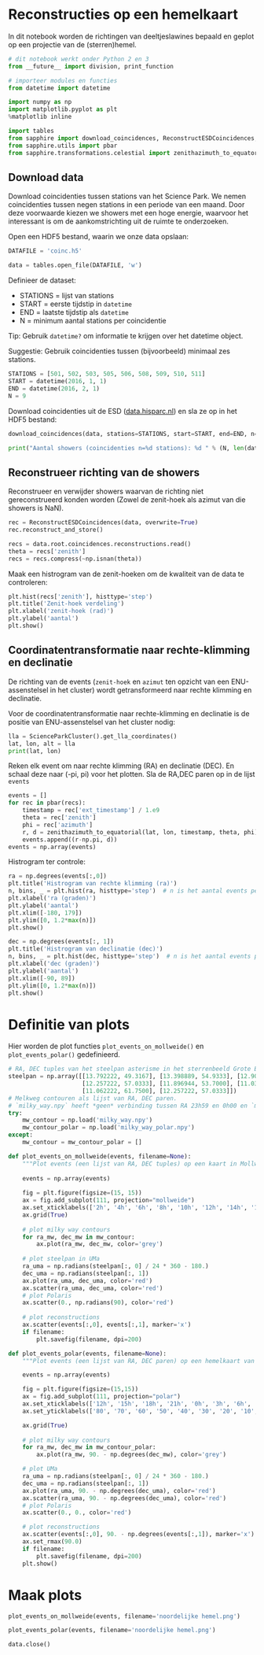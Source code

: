 # Reconstructies op een hemelkaart
In dit notebook worden de richtingen van
deeltjeslawines bepaald en geplot op een projectie van de (sterren)hemel.

```python
# dit notebook werkt onder Python 2 en 3
from __future__ import division, print_function
```

```python
# importeer modules en functies
from datetime import datetime

import numpy as np
import matplotlib.pyplot as plt
%matplotlib inline

import tables
from sapphire import download_coincidences, ReconstructESDCoincidences, ScienceParkCluster
from sapphire.utils import pbar
from sapphire.transformations.celestial import zenithazimuth_to_equatorial
```

## Download data

Download coincidenties tussen stations van het Science Park.
We nemen coincidenties tussen negen stations in een periode van een maand. Door
deze voorwaarde kiezen we showers met een hoge energie, waarvoor het interessant
is om de aankomstrichting uit de ruimte te onderzoeken.


Open een HDF5 bestand,
waarin we onze data opslaan:

```python
DATAFILE = 'coinc.h5'
```

```python
data = tables.open_file(DATAFILE, 'w')
```

Definieer de dataset:

* STATIONS = lijst van stations
* START = eerste tijdstip
in `datetime`
* END = laatste tijdstip als `datetime`
* N = minimum aantal
stations per coincidentie

Tip: Gebruik `datetime?` om informatie te krijgen
over het datetime object.

Suggestie: Gebruik coincidenties tussen
(bijvoorbeeld) minimaal zes stations.

```python
STATIONS = [501, 502, 503, 505, 506, 508, 509, 510, 511]
START = datetime(2016, 1, 1)
END = datetime(2016, 2, 1)
N = 9
```

Download coincidenties uit de ESD ([data.hisparc.nl](data.hisparc.nl)) en sla ze
op in het HDF5 bestand:

```python
download_coincidences(data, stations=STATIONS, start=START, end=END, n=N)
```

```python
print("Aantal showers (coincidenties n=%d stations): %d " % (N, len(data.root.coincidences.coincidences)))
```

## Reconstrueer richting van de showers
Reconstrueer en verwijder showers
waarvan de richting niet gereconstrueerd konden worden (Zowel de zenit-hoek als
azimut van die showers is NaN).

```python
rec = ReconstructESDCoincidences(data, overwrite=True)
rec.reconstruct_and_store()
```

```python
recs = data.root.coincidences.reconstructions.read()
theta = recs['zenith']
recs = recs.compress(~np.isnan(theta))
```

Maak een histrogram van de zenit-hoeken om de kwaliteit van de data te
controleren:

```python
plt.hist(recs['zenith'], histtype='step')
plt.title('Zenit-hoek verdeling')
plt.xlabel('zenit-hoek (rad)')
plt.ylabel('aantal')
plt.show()
```

## Coordinatentransformatie naar rechte-klimming en declinatie

De richting van
de events (`zenit-hoek` en `azimut` ten opzicht van een ENU-assenstelsel in het
cluster) wordt getransformeerd naar rechte klimming en declinatie.

Voor de
coordinatentransformatie naar rechte-klimming en declinatie is de
positie van
ENU-assenstelsel van het cluster nodig:

```python
lla = ScienceParkCluster().get_lla_coordinates()
lat, lon, alt = lla
print(lat, lon)
```

Reken elk event om naar rechte klimming (RA) en declinatie (DEC). En schaal deze
naar (-pi, pi) voor het plotten. Sla de RA,DEC paren op in de lijst `events`

```python
events = []
for rec in pbar(recs):
    timestamp = rec['ext_timestamp'] / 1.e9
    theta = rec['zenith']
    phi = rec['azimuth']
    r, d = zenithazimuth_to_equatorial(lat, lon, timestamp, theta, phi)
    events.append((r-np.pi, d))
events = np.array(events)
```

Histrogram ter controle:

```python
ra = np.degrees(events[:,0])
plt.title('Histrogram van rechte klimming (ra)')
n, bins, _ = plt.hist(ra, histtype='step')  # n is het aantal events per bin
plt.xlabel('ra (graden)')
plt.ylabel('aantal')
plt.xlim([-180, 179])
plt.ylim([0, 1.2*max(n)])
plt.show()
```

```python
dec = np.degrees(events[:, 1])
plt.title('Histrogram van declinatie (dec)')
n, bins, _ = plt.hist(dec, histtype='step')  # n is het aantal events per bin
plt.xlabel('dec (graden)')
plt.ylabel('aantal')
plt.xlim([-90, 89])
plt.ylim([0, 1.2*max(n)])
plt.show()
```

# Definitie van plots

Hier worden de plot functies `plot_events_on_mollweide()`
en `plot_events_polar()` gedefinieerd.

```python
# RA, DEC tuples van het steelpan asterisme in het sterrenbeeld Grote Beer
steelpan = np.array([[13.792222, 49.3167], [13.398889, 54.9333], [12.900556, 55.95],
                     [12.257222, 57.0333], [11.896944, 53.7000], [11.030833, 56.3833],
                     [11.062222, 61.7500], [12.257222, 57.0333]])
# Melkweg contouren als lijst van RA, DEC paren.
# `milky_way.npy` heeft *geen* verbinding tussen RA 23h59 en 0h00 en `milky_way_polar.npy` wel.
try:
    mw_contour = np.load('milky_way.npy') 
    mw_contour_polar = np.load('milky_way_polar.npy')
except:
    mw_contour = mw_contour_polar = []
```

```python
def plot_events_on_mollweide(events, filename=None):
    """Plot events (een lijst van RA, DEC tuples) op een kaart in Mollweide projectie"""
    
    events = np.array(events)
    
    fig = plt.figure(figsize=(15, 15))
    ax = fig.add_subplot(111, projection="mollweide")
    ax.set_xticklabels(['2h', '4h', '6h', '8h', '10h', '12h', '14h', '16h', '18h', '20h', '22h'], fontsize='large')
    ax.grid(True)
    
    # plot milky way contours
    for ra_mw, dec_mw in mw_contour:
        ax.plot(ra_mw, dec_mw, color='grey')
    
    # plot steelpan in UMa
    ra_uma = np.radians(steelpan[:, 0] / 24 * 360 - 180.)
    dec_uma = np.radians(steelpan[:, 1])
    ax.plot(ra_uma, dec_uma, color='red')
    ax.scatter(ra_uma, dec_uma, color='red')
    # plot Polaris
    ax.scatter(0., np.radians(90), color='red')
    
    # plot reconstructions
    ax.scatter(events[:,0], events[:,1], marker='x')
    if filename:
        plt.savefig(filename, dpi=200)
```

```python
def plot_events_polar(events, filename=None):
    """Plot events (een lijst van RA, DEC paren) op een hemelkaart van de noordelijke hemel"""

    events = np.array(events)

    fig = plt.figure(figsize=(15,15))
    ax = fig.add_subplot(111, projection="polar")
    ax.set_xticklabels(['12h', '15h', '18h', '21h', '0h', '3h', '6h', '9h'], fontsize='large')
    ax.set_yticklabels(['80', '70', '60', '50', '40', '30', '20', '10', '0'])

    ax.grid(True)
    
    # plot milky way contours
    for ra_mw, dec_mw in mw_contour_polar:
        ax.plot(ra_mw, 90. - np.degrees(dec_mw), color='grey')

    # plot UMa
    ra_uma = np.radians(steelpan[:, 0] / 24 * 360 - 180.)
    dec_uma = np.radians(steelpan[:, 1])
    ax.plot(ra_uma, 90. - np.degrees(dec_uma), color='red')
    ax.scatter(ra_uma, 90. - np.degrees(dec_uma), color='red')
    # plot Polaris
    ax.scatter(0., 0., color='red')

    # plot reconstructions
    ax.scatter(events[:,0], 90. - np.degrees(events[:,1]), marker='x')
    ax.set_rmax(90.0)
    if filename:
        plt.savefig(filename, dpi=200)
    plt.show()
```

# Maak plots

```python
plot_events_on_mollweide(events, filename='noordelijke hemel.png')
```

```python
plot_events_polar(events, filename='noordelijke hemel.png')
```

```python
data.close()
```

```python

```
